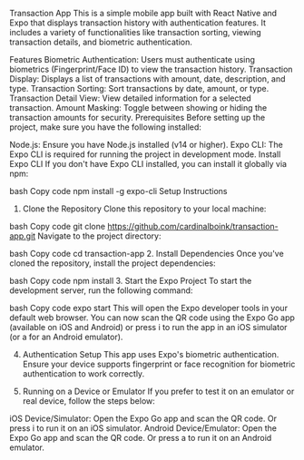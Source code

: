 Transaction App
This is a simple mobile app built with React Native and Expo that displays transaction history with authentication features. It includes a variety of functionalities like transaction sorting, viewing transaction details, and biometric authentication.

Features
Biometric Authentication: Users must authenticate using biometrics (Fingerprint/Face ID) to view the transaction history.
Transaction Display: Displays a list of transactions with amount, date, description, and type.
Transaction Sorting: Sort transactions by date, amount, or type.
Transaction Detail View: View detailed information for a selected transaction.
Amount Masking: Toggle between showing or hiding the transaction amounts for security.
Prerequisites
Before setting up the project, make sure you have the following installed:

Node.js: Ensure you have Node.js installed (v14 or higher).
Expo CLI: The Expo CLI is required for running the project in development mode.
Install Expo CLI
If you don't have Expo CLI installed, you can install it globally via npm:

bash
Copy code
npm install -g expo-cli
Setup Instructions
1. Clone the Repository
Clone this repository to your local machine:

bash
Copy code
git clone https://github.com/cardinalboink/transaction-app.git
Navigate to the project directory:

bash
Copy code
cd transaction-app
2. Install Dependencies
Once you've cloned the repository, install the project dependencies:

bash
Copy code
npm install
3. Start the Expo Project
To start the development server, run the following command:

bash
Copy code
expo start
This will open the Expo developer tools in your default web browser. You can now scan the QR code using the Expo Go app (available on iOS and Android) or press i to run the app in an iOS simulator (or a for an Android emulator).

4. Authentication Setup
This app uses Expo's biometric authentication. Ensure your device supports fingerprint or face recognition for biometric authentication to work correctly.

5. Running on a Device or Emulator
If you prefer to test it on an emulator or real device, follow the steps below:

iOS Device/Simulator:
Open the Expo Go app and scan the QR code.
Or press i to run it on an iOS simulator.
Android Device/Emulator:
Open the Expo Go app and scan the QR code.
Or press a to run it on an Android emulator.
